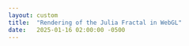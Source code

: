 ```yaml
---
layout: custom
title:  "Rendering of the Julia Fractal in WebGL"
date:   2025-01-16 02:00:00 -0500
---
```


<canvas id="julia" style="width: 100%;"></canvas>
<script src="https://ajax.googleapis.com/ajax/libs/jquery/3.7.1/jquery.min.js"></script>
<script src="{{ site.url }}/assets/js/julia.js"></script>